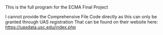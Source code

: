 This is the full program for the ECMA Final Project

I cannot provide the Comprehensive File Code directly as this can only be granted through UAS registration
That can be found on their website here: https://uasdata.usc.edu/index.php
